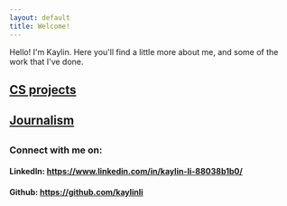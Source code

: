 ```yaml
---
layout: default
title: Welcome!
---
```

Hello! I'm Kaylin. Here you'll find a little more about me, and some of the work that I've done.

<h2><a href="https://kaylinli.github.io/projects">CS projects</a><h2>
<h2><a href="https://kaylinli.github.io/journalism">Journalism</a><h2>

<h3>Connect with me on:</h3>
<h4>LinkedIn: <a href="https://kaylinli.github.io/journalism">https://www.linkedin.com/in/kaylin-li-88038b1b0/</a></h4>
<h4>Github: <a href="https://github.com/kaylinli"> https://github.com/kaylinli</a></h4>